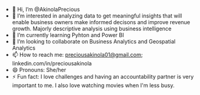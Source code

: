 - 👋 Hi, I’m @AkinolaPrecious
- 👀 I’m interested in analyzing data to get meaningful insights that will enable business owners make informed decisons and improve revenue growth. Majorly descriptive analysis using business intelligence
- 🌱 I’m currently learning Pyhton and Power BI
- 💞️ I’m looking to collaborate on Business Analytics and Geospatial Analytics
- 📫 How to reach me: preciousakinola01@gmail.com; linkedin.com/in/preciousakinola
- 😄 Pronouns: She/her
- ⚡ Fun fact: I love challenges and having an accountability partner is very important to me. I also love watching movies when I'm less busy.

<!---
AkinolaPrecious/AkinolaPrecious is a ✨ special ✨ repository because its `README.md` (this file) appears on your GitHub profile.
You can click the Preview link to take a look at your changes.
--->
